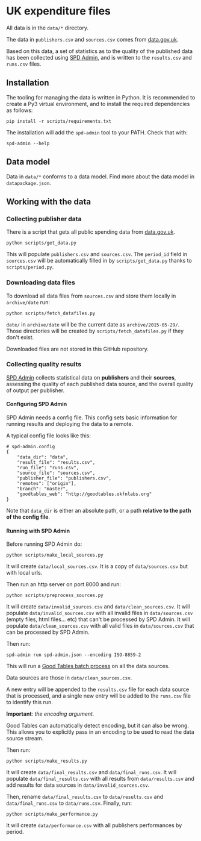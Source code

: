 # UK expenditure files

All data is in the `data/*` directory.

The data in `publishers.csv` and `sources.csv` comes from [data.gov.uk](http://data.gov.uk).

Based on this data, a set of statistics as to the quality of the published data has been collected using [SPD Admin](https://github.com/okfn/spd-admin), and is written to the `results.csv` and `runs.csv` files.

## Installation

The tooling for managing the data is written in Python. It is recommended to create a Py3 virtual environment, and to install the required dependencies as follows:

```
pip install -r scripts/requirements.txt
```

The installation will add the `spd-admin` tool to your PATH. Check that with:

```
spd-admin --help
```

## Data model

Data in `data/*` conforms to a data model. Find more about the data model in `datapackage.json`.

## Working with the data

### Collecting publisher data

There is a script that gets all public spending data from [data.gov.uk](http://data.gov.uk/).

```
python scripts/get_data.py
```

This will populate `publishers.csv` and  `sources.csv`. The `period_id` field in `sources.csv` will be automatically filled in by `scripts/get_data.py` thanks to `scripts/period.py`.

### Downloading data files

To download all data files from `sources.csv` and store them locally in `archive/date` run:

```
python scripts/fetch_datafiles.py
```

`date/` in `archive/date` will be the current date as `archive/2015-05-29/`. Those directories will be created by `scripts/fetch_datafiles.py` if they don't exist.

Downloaded files are not stored in this GitHub repository.

### Collecting quality results

[SPD Admin](https://github.com/okfn/spd-admin) collects statistical data on **publishers** and their **sources**, assessing the quality of each published data source, and the overall quality of output per publisher.

#### Configuring SPD Admin

SPD Admin needs a config file. This config sets basic information for running results and deploying the data to a remote.

A typical config file looks like this:

```
# spd-admin.config
{
    "data_dir": "data",
    "result_file": "results.csv",
    "run_file": "runs.csv",
    "source_file": "sources.csv",
    "publisher_file": "publishers.csv",
    "remotes": ["origin"],
    "branch": "master",
    "goodtables_web": "http://goodtables.okfnlabs.org"
}
```

Note that `data_dir` is either an absolute path, or a path **relative to the path of the config file**.

#### Running with SPD Admin

Before running SPD Admin do:

```
python scripts/make_local_sources.py
```

It will create `data/local_sources.csv`. It is a copy of `data/sources.csv` but with local urls.

Then run an http server on port 8000 and run:

```
python scripts/preprocess_sources.py
```

It will create `data/invalid_sources.csv` and `data/clean_sources.csv`. It will populate `data/invalid_sources.csv` with all invalid files in `data/sources.csv` (empty files, html files... etc) that can't be processed by SPD Admin. It will populate `data/clean_sources.csv` with all valid files in `data/sources.csv` that can be processed by SPD Admin.

Then run:

```
spd-admin run spd-admin.json --encoding ISO-8859-2
```

This will run a [Good Tables batch process](http://goodtables.readthedocs.org/en/latest/batch.html) on all the data sources.

Data sources are those in `data/clean_sources.csv`.

A new entry will be appended to the `results.csv` file for each data source that is processed, and a single new entry will be added to the `runs.csv` file to identify this run.

**Important**: *the encoding argument.*

Good Tables can automatically detect encoding, but it can also be wrong.
This allows you to explicitly pass in an encoding to be used to read the data source stream.

Then run:

```
python scripts/make_results.py
```

It will create `data/final_results.csv` and `data/final_runs.csv`. It will populate `data/final_results.csv` with all results from `data/results.csv` and add results for data sources in `data/invalid_sources.csv`.

Then, rename `data/final_results.csv` to `data/results.csv` and `data/final_runs.csv` to `data/runs.csv`.
Finally, run:

```
python scripts/make_performance.py
```

It will create `data/performance.csv` with all publishers performances by period.
